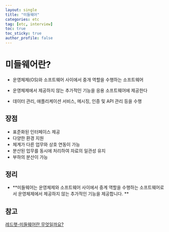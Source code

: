 ```yaml
---
layout: single
title: "미들웨어"
categories: etc
tag: [etc, interview]
toc: true
toc_sticky: true
author_profile: false
---
```

# 미들웨어란?

* 운영체제(OS)와 소프트웨어 사이에서 중개 역할을 수행하는 소프트웨어

* 운영체제에서 제공하지 않는 추가적인 기능을 응용 소프트웨어에 제공한다

* 데이터 관리, 애플리케이션 서비스, 메시징, 인증 및 API 관리 등을 수행



## 장점

- 표준화된 인터페이스 제공
- 다양한 환경 지원
- 체계가 다른 업무와 상호 연동이 가능
- 분산된 업무를 동시에 처리하여 자료의 일관성 유지
- 부하의 분산이 가능



## 정리

* **미들웨어는 운영체제와 소프트웨어 사이에서 중계 역할을 수행하는 소프트웨어로서 운영체제에서 제공하지 않는 추가적인 기능을 제공합니다. **



## 참고

<a href="https://www.redhat.com/ko/topics/middleware/what-is-middleware" target="_blank">레드햇-미들웨어란 무엇일까요?</a>
